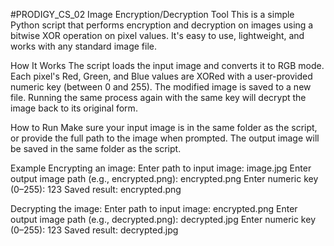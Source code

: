 #PRODIGY_CS_02
Image Encryption/Decryption Tool
This is a simple Python script that performs encryption and decryption on images using a bitwise XOR operation on pixel values. It's easy to use, lightweight, and works with any standard image file.

How It Works
The script loads the input image and converts it to RGB mode.
Each pixel's Red, Green, and Blue values are XORed with a user-provided numeric key (between 0 and 255).
The modified image is saved to a new file.
Running the same process again with the same key will decrypt the image back to its original form.

How to Run
Make sure your input image is in the same folder as the script, or provide the full path to the image when prompted.
The output image will be saved in the same folder as the script.

Example
Encrypting an image:
Enter path to input image: image.jpg
Enter output image path (e.g., encrypted.png): encrypted.png
Enter numeric key (0–255): 123
Saved result: encrypted.png

Decrypting the image:
Enter path to input image: encrypted.png
Enter output image path (e.g., decrypted.png): decrypted.jpg
Enter numeric key (0–255): 123
Saved result: decrypted.jpg

